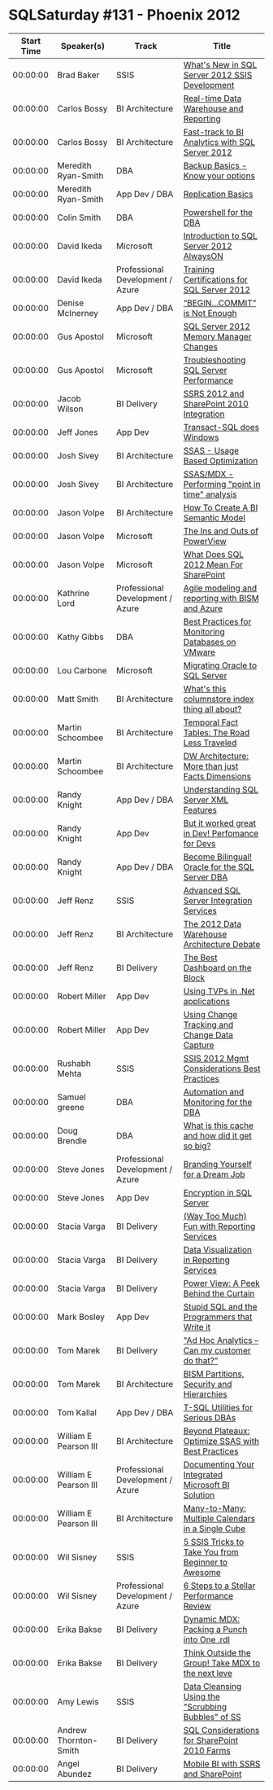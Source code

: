 # SQLSaturday #131 - Phoenix 2012
Start Time|Speaker(s)|Track|Title
---|---|---|---
00:00:00|Brad Baker|SSIS|[What's New in SQL Server 2012 SSIS Development](10132.md)
00:00:00|Carlos Bossy|BI Architecture|[Real-time Data Warehouse and Reporting](11318.md)
00:00:00|Carlos Bossy|BI Architecture|[Fast-track to BI Analytics with SQL Server 2012](11321.md)
00:00:00|Meredith Ryan-Smith|DBA|[Backup Basics - Know your options](11747.md)
00:00:00|Meredith Ryan-Smith|App Dev / DBA|[Replication Basics](11748.md)
00:00:00|Colin Smith|DBA|[Powershell for the DBA](11758.md)
00:00:00|David Ikeda|Microsoft|[Introduction to SQL Server 2012 AlwaysON](12817.md)
00:00:00|David Ikeda|Professional Development / Azure|[Training  Certifications for SQL Server 2012 ](12818.md)
00:00:00|Denise McInerney|App Dev / DBA|[“BEGIN…COMMIT” is Not Enough](13092.md)
00:00:00|Gus Apostol|Microsoft|[SQL Server 2012 Memory Manager Changes](14862.md)
00:00:00|Gus Apostol|Microsoft|[Troubleshooting SQL Server Performance](14863.md)
00:00:00|Jacob Wilson|BI Delivery|[SSRS 2012 and SharePoint 2010 Integration](15524.md)
00:00:00|Jeff Jones|App Dev|[Transact-SQL does Windows](16357.md)
00:00:00|Josh Sivey|BI Architecture|[SSAS - Usage Based Optimization](17502.md)
00:00:00|Josh Sivey|BI Architecture|[SSAS/MDX - Performing "point in time" analysis](17503.md)
00:00:00|Jason Volpe|BI Architecture|[How To Create A BI Semantic Model](17808.md)
00:00:00|Jason Volpe|Microsoft|[The Ins and Outs of PowerView](17809.md)
00:00:00|Jason Volpe|Microsoft|[What Does SQL 2012 Mean For SharePoint](17810.md)
00:00:00|Kathrine Lord|Professional Development / Azure|[Agile modeling and reporting with BISM and Azure](17966.md)
00:00:00|Kathy  Gibbs|DBA|[Best Practices for Monitoring Databases on VMware](17967.md)
00:00:00|Lou Carbone|Microsoft|[Migrating Oracle to SQL Server](18980.md)
00:00:00|Matt Smith|BI Architecture|[What's this columnstore index thing all about?](19339.md)
00:00:00|Martin Schoombee|BI Architecture|[Temporal Fact Tables: The Road Less Traveled](19744.md)
00:00:00|Martin Schoombee|BI Architecture|[DW Architecture: More than just Facts  Dimensions](19745.md)
00:00:00|Randy Knight|App Dev / DBA|[Understanding SQL Server XML Features ](22481.md)
00:00:00|Randy Knight|App Dev|[But it worked great in Dev!  Perfomance for Devs](22482.md)
00:00:00|Randy Knight|App Dev / DBA|[Become Bilingual! Oracle for the SQL Server DBA](22483.md)
00:00:00|Jeff Renz|SSIS|[Advanced SQL Server Integration Services](22903.md)
00:00:00|Jeff Renz|BI Architecture|[The 2012 Data Warehouse Architecture Debate](22904.md)
00:00:00|Jeff Renz|BI Delivery|[The Best Dashboard on the Block](22905.md)
00:00:00|Robert Miller|App Dev|[Using TVPs in .Net applications](23087.md)
00:00:00|Robert Miller|App Dev|[Using Change Tracking and Change Data Capture](23088.md)
00:00:00|Rushabh Mehta|SSIS|[SSIS 2012 Mgmt Considerations  Best Practices](23108.md)
00:00:00|Samuel greene|DBA|[Automation and Monitoring for the DBA](23919.md)
00:00:00|Doug Brendle|DBA|[What is this cache and how did it get so big?](24031.md)
00:00:00|Steve Jones|Professional Development / Azure|[Branding Yourself for a Dream Job](24450.md)
00:00:00|Steve Jones|App Dev|[Encryption in SQL Server](24451.md)
00:00:00|Stacia Varga|BI Delivery|[(Way Too Much) Fun with Reporting Services ](24719.md)
00:00:00|Stacia Varga|BI Delivery|[Data Visualization in Reporting Services](24720.md)
00:00:00|Stacia Varga|BI Delivery|[Power View: A Peek Behind the Curtain](24721.md)
00:00:00|Mark Bosley|App Dev|[Stupid SQL and the Programmers that Write it](26942.md)
00:00:00|Tom Marek|BI Delivery|["Ad Hoc Analytics – Can my customer do that?”](26986.md)
00:00:00|Tom Marek|BI Architecture|[BISM Partitions, Security and Hierarchies](26988.md)
00:00:00|Tom Kallal|App Dev / DBA|[T-SQL Utilities for Serious DBAs](27039.md)
00:00:00|William E Pearson III|BI Architecture|[Beyond Plateaux: Optimize SSAS with Best Practices](27884.md)
00:00:00|William E Pearson III|Professional Development / Azure|[Documenting Your Integrated Microsoft BI Solution](27887.md)
00:00:00|William E Pearson III|BI Architecture|[Many-to-Many: Multiple Calendars in a Single Cube](27890.md)
00:00:00|Wil Sisney|SSIS|[5 SSIS Tricks to Take You from Beginner to Awesome](28168.md)
00:00:00|Wil Sisney|Professional Development / Azure|[6 Steps to a Stellar Performance Review](28169.md)
00:00:00|Erika Bakse|BI Delivery|[Dynamic MDX: Packing a Punch into One .rdl](34631.md)
00:00:00|Erika Bakse|BI Delivery|[Think Outside the Group! Take MDX to the next leve](34632.md)
00:00:00|Amy Lewis|SSIS|[Data Cleansing Using the "Scrubbing Bubbles" of SS](9434.md)
00:00:00|Andrew Thornton-Smith|BI Delivery|[SQL Considerations for SharePoint 2010 Farms](9485.md)
00:00:00|Angel Abundez|BI Delivery|[Mobile BI with SSRS and SharePoint](9655.md)
